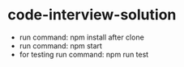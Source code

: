 # code-interview-solution

- run command: npm install after clone
- run command: npm start
- for testing run command: npm run test
